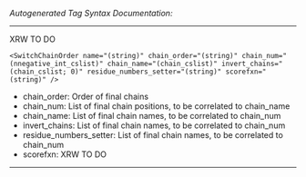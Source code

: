 _Autogenerated Tag Syntax Documentation:_

---
XRW TO DO

```
<SwitchChainOrder name="(string)" chain_order="(string)" chain_num="(nnegative_int_cslist)" chain_name="(chain_cslist)" invert_chains="(chain_cslist; 0)" residue_numbers_setter="(string)" scorefxn="(string)" />
```

-   chain_order: Order of final chains
-   chain_num: List of final chain positions, to be correlated to chain_name
-   chain_name: List of final chain names, to be correlated to chain_num
-   invert_chains: List of final chain names, to be correlated to chain_num
-   residue_numbers_setter: List of final chain names, to be correlated to chain_num
-   scorefxn: XRW TO DO

---
